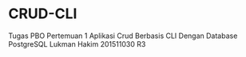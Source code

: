 # CRUD-CLI
Tugas PBO Pertemuan 1 Aplikasi Crud Berbasis CLI Dengan Database PostgreSQL
Lukman Hakim
201511030
R3
